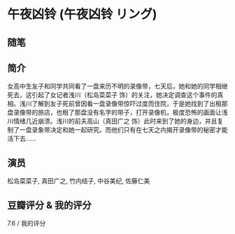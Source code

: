 # 午夜凶铃 (午夜凶铃 リング)

## 随笔

## 简介

女高中生友子和同学共同看了一盘来历不明的录像带，七天后，她和她的同学相继死去，这引起了女记者浅川（松岛菜菜子 饰）的关注，她决定调查这个事件的真相。浅川了解到友子死前曾因看一盘录像带惊吓过度而住院，于是她找到了出租那盘录像带的旅店，也租了那盘没有名字的带子，打开录像机，极度恐怖的画面让浅川情绪几近崩溃。浅川的前夫高山（真田广之 饰）此时来到了她的身边，并且复制了一盘录象带决定和她一起研究。而他们只有在七天之内揭开录像带的秘密才能活下去……

## 演员

松岛菜菜子, 真田广之, 竹内结子, 中谷美纪, 佐藤仁美

## 豆瓣评分 & 我的评分

7.6 / 我的评分
